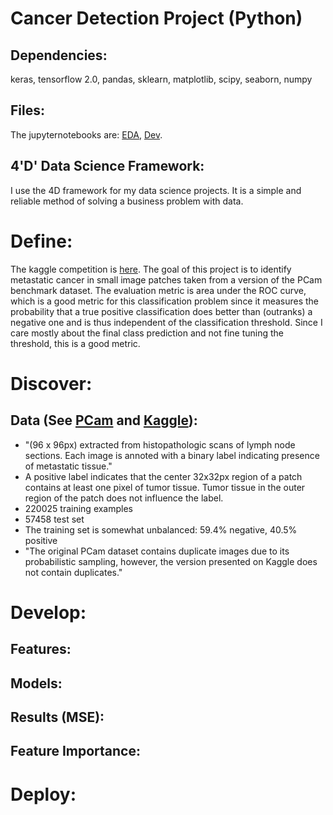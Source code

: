 # Cancer Detection Project (Python)

## Dependencies: 
keras, tensorflow 2.0, pandas, sklearn, matplotlib, scipy, seaborn, numpy

## Files:
The jupyternotebooks are: [EDA](https://nbviewer.jupyter.org/github/liminal-learner/cancer_detection/blob/master/notebooks/1_CancerDetection_EDA.ipynb), [Dev](https://nbviewer.jupyter.org/github/liminal-learner/cancer_detection/blob/master/notebooks/2_Develop.ipynb). 

## 4'D' Data Science Framework: 
I use the 4D framework for my data science projects. It is a simple and reliable method of solving a business problem with data.

# Define: 
The kaggle competition is [here](https://www.kaggle.com/c/histopathologic-cancer-detection/overview/evaluation).
The goal of this project is to identify metastatic cancer in small image patches taken from a version of the PCam benchmark dataset. 
The evaluation metric is area under the ROC curve, which is a good metric for this classification problem since it measures the probability that a true positive classification does better than (outranks) a negative one and is thus independent of the classification threshold. Since I care mostly about the final class prediction and not fine tuning the threshold, this is a good metric.

# Discover:
## Data (See [PCam](https://github.com/basveeling/pcam) and [Kaggle](https://www.kaggle.com/c/histopathologic-cancer-detection/data)):
* "(96 x 96px) extracted from histopathologic scans of lymph node sections. Each image is annoted with a binary label indicating presence of metastatic tissue."
* A positive label indicates that the center 32x32px region of a patch contains at least one pixel of tumor tissue. Tumor tissue in the outer region of the patch does not influence the label. 
* 220025 training examples
* 57458 test set
* The training set is somewhat unbalanced: 59.4% negative, 40.5% positive
* "The original PCam dataset contains duplicate images due to its probabilistic sampling, however, the version presented on Kaggle does not contain duplicates."

# Develop:
## Features:

## Models:

## Results (MSE):

## Feature Importance:


# Deploy:


